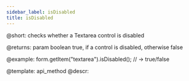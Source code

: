 ```yaml
---
sidebar_label: isDisabled
title: isDisabled
---          
```


@short: checks whether a Textarea control is disabled

@returns:
param   boolean     true, if a control is disabled, otherwise false


@example:
form.getItem("textarea").isDisabled(); 
// -> true/false

@template: api_method
@descr:


